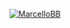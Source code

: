 [![MarcelloBB](https://github-readme-stats.vercel.app/api/top-langs/?username=MarcelloBB&hide=html&layout=compact&theme=default)](https://github.com/anuraghazra/github-readme-stats)


